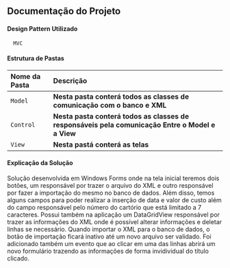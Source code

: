 
## Documentação do Projeto

#### Design Pattern Utilizado

```http
  MVC
```

#### Estrutura de Pastas

| Nome da Pasta| Descrição                           |
| :---------- | :---------------------------------- |
| `Model` | **Nesta pasta conterá todos as classes de comunicação com o banco e XML** |
| `Control` | **Nesta pasta conterá todos as classes de responsáveis pela comunicação Entre o Model e a View** |
| `View` | **Nesta pastá conterá as telas** |

#### Explicação da Solução

Solução desenvolvida em Windows Forms onde na tela inicial teremos dois botões, um responsável por trazer o arquivo do XML e outro responsável por fazer a importação do mesmo no banco de dados. Além disso, temos alguns campos para poder realizar a inserção de data e valor de custo além do campo responsável pelo número do cartório que está limitado a 7 caracteres. Possui também na aplicação um DataGridView responsável por trazer as informações do XML onde é possível alterar informações e deletar linhas se necessário. Quando importar o XML para o banco de dados, o botão de importação ficará inativo até um novo arquivo ser validado. Foi adicionado também um evento que ao clicar em uma das linhas abrirá um novo formulário trazendo as informações de forma invidividual do título clicado.


